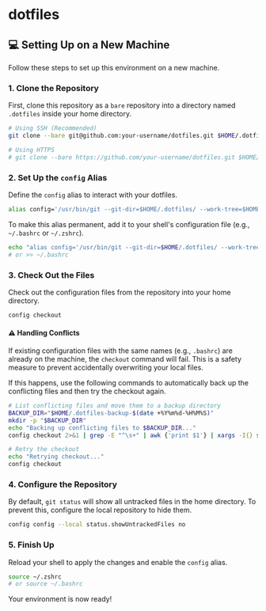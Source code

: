 # dotfiles

## 💻 Setting Up on a New Machine

Follow these steps to set up this environment on a new machine.

### 1\. Clone the Repository

First, clone this repository as a `bare` repository into a directory named `.dotfiles` inside your home directory.

```bash
# Using SSH (Recommended)
git clone --bare git@github.com:your-username/dotfiles.git $HOME/.dotfiles

# Using HTTPS
# git clone --bare https://github.com/your-username/dotfiles.git $HOME/.dotfiles
```

### 2\. Set Up the `config` Alias

Define the `config` alias to interact with your dotfiles.

```bash
alias config='/usr/bin/git --git-dir=$HOME/.dotfiles/ --work-tree=$HOME'
```

To make this alias permanent, add it to your shell's configuration file (e.g., `~/.bashrc` or `~/.zshrc`).

```bash
echo "alias config='/usr/bin/git --git-dir=$HOME/.dotfiles/ --work-tree=$HOME'" >> ~/.zshrc
# or >> ~/.bashrc
```

### 3\. Check Out the Files

Check out the configuration files from the repository into your home directory.

```bash
config checkout
```

#### ⚠️ Handling Conflicts

If existing configuration files with the same names (e.g., `.bashrc`) are already on the machine, the `checkout` command will fail. This is a safety measure to prevent accidentally overwriting your local files.

If this happens, use the following commands to automatically back up the conflicting files and then try the checkout again.

```bash
# List conflicting files and move them to a backup directory
BACKUP_DIR="$HOME/.dotfiles-backup-$(date +%Y%m%d-%H%M%S)"
mkdir -p "$BACKUP_DIR"
echo "Backing up conflicting files to $BACKUP_DIR..."
config checkout 2>&1 | grep -E "^\s+" | awk {'print $1'} | xargs -I{} sh -c 'mkdir -p "$(dirname "$BACKUP_DIR/{}")" && mv "$HOME/{}" "$BACKUP_DIR/{}" && echo "  -> backed up: {}"'

# Retry the checkout
echo "Retrying checkout..."
config checkout
```

### 4\. Configure the Repository

By default, `git status` will show all untracked files in the home directory. To prevent this, configure the local repository to hide them.

```bash
config config --local status.showUntrackedFiles no
```

### 5\. Finish Up

Reload your shell to apply the changes and enable the `config` alias.

```bash
source ~/.zshrc
# or source ~/.bashrc
```

Your environment is now ready\!
